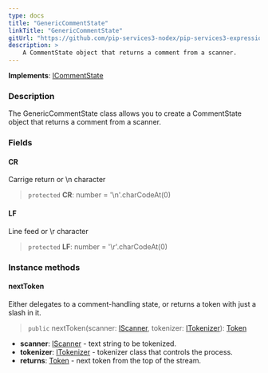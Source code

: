 ```yaml
---
type: docs
title: "GenericCommentState"
linkTitle: "GenericCommentState"
gitUrl: "https://github.com/pip-services3-nodex/pip-services3-expressions-nodex"
description: > 
    A CommentState object that returns a comment from a scanner.
---
```


**Implements**: [ICommentState](../../icomment_state)

### Description

The GenericCommentState class allows you to create a CommentState object that returns a comment from a scanner.

### Fields

<span class="hide-title-link">

#### CR
Carrige return or \n character
> `protected` **CR**: number = '\n'.charCodeAt(0)

#### LF
Line feed or \r character
> `protected` **LF**: number = '\r'.charCodeAt(0)

</span>



### Instance methods

#### nextToken
Either delegates to a comment-handling state, or returns a token with just a slash in it.

> `public` nextToken(scanner: [IScanner](../../../io/iscanner), tokenizer: [ITokenizer](../../itokenizer)): [Token](../../token)

- **scanner**: [IScanner](../../../io/iscanner) - text string to be tokenized.
- **tokenizer**: [ITokenizer](../../itokenizer) - tokenizer class that controls the process.
- **returns**: [Token](../../token) - next token from the top of the stream.
